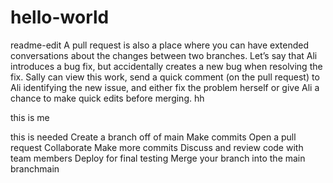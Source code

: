# hello-world
readme-edit
A pull request is also a place where you can have extended conversations about the changes between two branches. Let’s say that Ali introduces a bug fix, but accidentally creates a new bug when resolving the fix. Sally can view this work, send a quick comment (on the pull request) to Ali identifying the new issue, and either fix the problem herself or give Ali a chance to make quick edits before merging. hh

this is me

this is needed
Create a branch off of main
Make commits
Open a pull request
Collaborate
Make more commits
Discuss and review code with team members
Deploy for final testing
Merge your branch into the main branchmain
